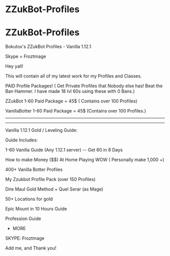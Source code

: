 # ZZukBot-Profiles



# ZZukBot-Profiles
Bokutox's ZZukBot Profiles - Vanilla 1.12.1

Skype = Froztmage

Hey yall!



This will contain all of my latest work for my Profiles and Classes. 



PAID Profile Packages! ( Get Private Profiles that Nobody else has! Beat the Ban Hammer. I have made 18 lvl 60s using these with 0 Bans.)

ZZukBot 1-60 Paid Package = 45$ ( Contains over 100 Profiles)

VanillaBotter 1-60 Paid Package = 45$ (Contains over 100 Profiles.)


----------------------------------------------------
----------------------------------------------------

Vanilla 1.12.1 Gold / Leveling Guide:

Guide Includes:

1-60 Vanilla Guide (Any 1.12.1 server) -- Get 60 in 8 Days

How to make Money ($$) At Home Playing WOW ( Personally make 1,000 +)

400+ Vanilla Botter Profiles

My Zzukbot Profile Pack (over 150 Profiles)

Dire Maul Gold Method + Quel Serar (as Mage)

50+ Locations for gold

Epic Mount in 10 Hours Guide

Profession Guide

+ MORE


SKYPE:
Froztmage


Add me, and Thank you!
